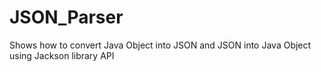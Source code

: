 # JSON_Parser
Shows how to convert Java Object into JSON and JSON into Java Object using Jackson library API
